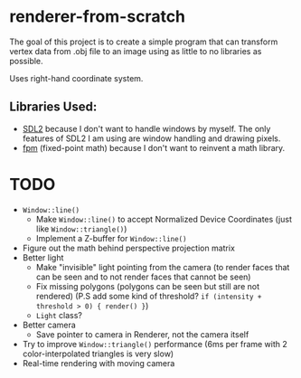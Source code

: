 # renderer-from-scratch

The goal of this project is to create a simple program that can transform vertex data from .obj file to an image using as little to no libraries as possible.

Uses right-hand coordinate system.

## Libraries Used:
- [SDL2](https://www.libsdl.org/) because I don't want to handle windows by myself. The only features of SDL2 I am using are window handling and drawing pixels.
- [fpm](https://github.com/MikeLankamp/fpm) (fixed-point math) because I don't want to reinvent a math library.

# TODO

- `Window::line()`
    - Make `Window::line()` to accept Normalized Device Coordinates (just like `Window::triangle()`)
    - Implement a Z-buffer for `Window::line()`
- Figure out the math behind perspective projection matrix
- Better light
    - Make "invisible" light pointing from the camera (to render faces that can be seen and to not render faces that cannot be seen)
    - Fix missing polygons (polygons can be seen but still are not rendered) (P.S add some kind of threshold? `if (intensity + threshold > 0) { render() }`)
    - `Light` class?
- Better camera
    - Save pointer to camera in Renderer, not the camera itself
- Try to improve `Window::triangle()` performance (6ms per frame with 2 color-interpolated triangles is very slow)
- Real-time rendering with moving camera